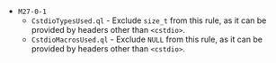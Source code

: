  - `M27-0-1`
   - `CstdioTypesUsed.ql` - Exclude `size_t` from this rule, as it can be provided by headers other than `<cstdio>`.
   - `CstdioMacrosUsed.ql` - Exclude `NULL` from this rule, as it can be provided by headers other than `<cstdio>`.
